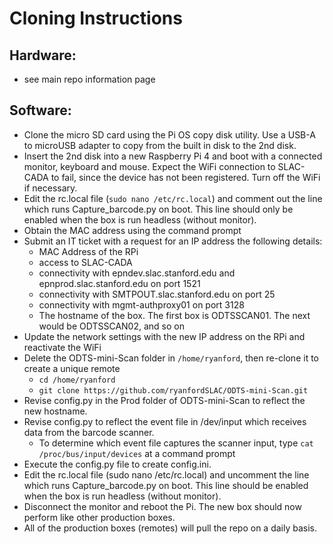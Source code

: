 # Cloning Instructions

## Hardware:  
* see main repo information page
## Software:

* Clone the micro SD card using the Pi OS copy disk utility.  Use a USB-A to microUSB adapter to copy from the built in disk to the 2nd disk.
* Insert the 2nd disk into a new Raspberry Pi 4 and boot with a connected monitor, keyboard and mouse.  Expect the WiFi connection to SLAC-CADA to fail, since the device has not been registered.  Turn off the WiFi if necessary.
* Edit the rc.local file (`sudo nano /etc/rc.local`) and comment out the line which runs Capture_barcode.py on boot.  This line should only be enabled when the box is run headless (without monitor).
* Obtain the MAC address using the command prompt
* Submit an IT ticket with a request for an IP address the following details:
  * MAC Address of the RPi
  * access to SLAC-CADA
  * connectivity with epndev.slac.stanford.edu and epnprod.slac.stanford.edu on port 1521
  * connectivity with SMTPOUT.slac.stanford.edu on port 25
  * connectivity with mgmt-authproxy01 on port 3128
  * The hostname of the box.  The first box is ODTSSCAN01.  The next would be ODTSSCAN02, and so on
* Update the network settings with the new IP address on the RPi and reactivate the WiFi
* Delete the ODTS-mini-Scan folder in `/home/ryanford`, then re-clone it to create a unique remote
  * `cd /home/ryanford`
  * `git clone https://github.com/ryanfordSLAC/ODTS-mini-Scan.git`
* Revise config.py in the Prod folder of ODTS-mini-Scan to reflect the new hostname.
* Revise config.py to reflect the event file in /dev/input which receives data from the barcode scanner.
  * To determine which event file captures the scanner input, type `cat /proc/bus/input/devices` at a command prompt
* Execute the config.py file to create config.ini.
* Edit the rc.local file (sudo nano /etc/rc.local) and uncomment the line which runs Capture_barcode.py on boot.  This line should be enabled when the box is run headless (without monitor).
* Disconnect the monitor and reboot the Pi.  The new box should now perform like other production boxes.
* All of the production boxes (remotes) will pull the repo on a daily basis.
  
 
